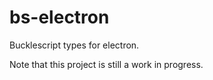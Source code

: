 # bs-electron
Bucklescript types for electron.

Note that this project is still a work in progress.
